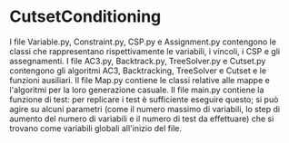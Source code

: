 # CutsetConditioning
I file Variable.py, Constraint.py, CSP.py e Assignment.py contengono le classi che rappresentano rispettivamente le variabili, i vincoli, i CSP e gli assegnamenti.
I file AC3.py, Backtrack.py, TreeSolver.py e Cutset.py contengono gli algoritmi AC3, Backtracking, TreeSolver e Cutset e le funzioni ausiliari.
Il file Map.py contiene le classi relative alle mappe e l'algoritmi per la loro generazione casuale.
Il file main.py contiene la funzione di test: per replicare i test è sufficiente eseguire questo; si può agire su alcuni parametri (come il numero massimo di variabili, lo step di aumento del numero di variabili e il numero di test da effettuare) che si trovano come variabili globali all'inizio del file.

